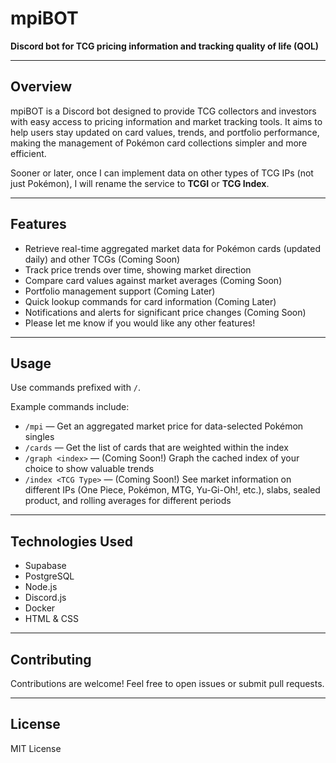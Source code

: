 # mpiBOT

**Discord bot for TCG pricing information and tracking quality of life (QOL)**

---

## Overview

mpiBOT is a Discord bot designed to provide TCG collectors and investors with easy access to pricing information and market tracking tools. It aims to help users stay updated on card values, trends, and portfolio performance, making the management of Pokémon card collections simpler and more efficient.

Sooner or later, once I can implement data on other types of TCG IPs (not just Pokémon), I will rename the service to **TCGI** or **TCG Index**.

---

## Features

- Retrieve real-time aggregated market data for Pokémon cards (updated daily) and other TCGs (Coming Soon)
- Track price trends over time, showing market direction
- Compare card values against market averages (Coming Soon)
- Portfolio management support (Coming Later)
- Quick lookup commands for card information (Coming Later)
- Notifications and alerts for significant price changes (Coming Soon)
- Please let me know if you would like any other features!

---

## Usage

Use commands prefixed with `/`.

Example commands include:

- `/mpi` — Get an aggregated market price for data-selected Pokémon singles
- `/cards` — Get the list of cards that are weighted within the index
- `/graph <index>` — (Coming Soon!) Graph the cached index of your choice to show valuable trends
- `/index <TCG Type>` — (Coming Soon!) See market information on different IPs (One Piece, Pokémon, MTG, Yu-Gi-Oh!, etc.), slabs, sealed product, and rolling averages for different periods

---

## Technologies Used

- Supabase  
- PostgreSQL  
- Node.js  
- Discord.js  
- Docker  
- HTML & CSS  

---

## Contributing

Contributions are welcome! Feel free to open issues or submit pull requests.

---

## License

MIT License
